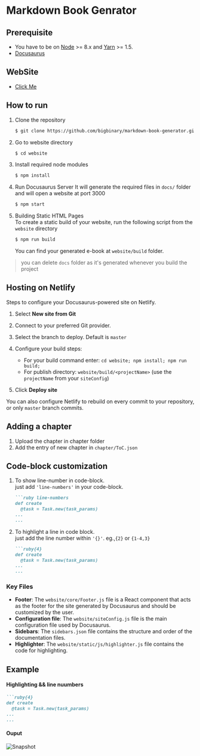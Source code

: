 # Markdown Book Genrator

## Prerequisite
- You have to be on [Node](https://nodejs.org/en/) >= 8.x and [Yarn](https://yarnpkg.com/en/) >= 1.5.
- [Docusaurus](https://docusaurus.io/)

## WebSite
-  [Click Me](https://im-amitto.github.io/docusaures-website)

## How to run
1. Clone the repository  
    ```bash
    $ git clone https://github.com/bigbinary/markdown-book-generator.git
    ```
2. Go to website directory  
    ```bash
    $ cd website
    ```
3. Install required node modules  
    ```bash
    $ npm install
    ```
4. Run Docusaurus Server
    It will generate the required files in `docs/` folder and will open a website at port 3000  
    ```bash
    $ npm start
    ```
5. Building Static HTML Pages  
  To create a static build of your website, run the following script from the `website` directory
    ```bash
    $ npm run build
    ```
    You can find your generated e-book at `website/build` folder.  

>you can delete `docs` folder as it's generated whenever you build the project

## Hosting on Netlify

Steps to configure your Docusaurus-powered site on Netlify.

1.  Select **New site from Git**
2.  Connect to your preferred Git provider.
3.  Select the branch to deploy. Default is `master`
4.  Configure your build steps:

    * For your build command enter: `cd website; npm install; npm run build;`
    * For publish directory: `website/build/<projectName>` (use the `projectName` from your `siteConfig`)

1.  Click **Deploy site**

You can also configure Netlify to rebuild on every commit to your repository, or only `master` branch commits.

## Adding a chapter
  1. Upload the chapter in chapter folder
  2. Add the entry of new chapter in `chapter/ToC.json`

## Code-block customization
  1. To show line-number in code-block.  
  just add `'line-numbers'` in your code-block.
      ```markdown
      ```ruby line-numbers
      def create
        @task = Task.new(task_params)
      ...
      ...
      ```
  2. To highlight a line in code block.  
  just add the line number within `'{}'`. eg.,`{2}` or `{1-4,3}`
      ```markdown
      ```ruby{4}
      def create
        @task = Task.new(task_params)
      ...
      ...
      ```

### Key Files

* **Footer**: The `website/core/Footer.js` file is a React component that acts
 as the footer for the site generated by Docusaurus and should be customized by the user.
* **Configuration file**: The `website/siteConfig.js` file is the main
  configuration file used by Docusaurus.
* **Sidebars**: The `sidebars.json` file contains the structure and order
  of the documentation files.
* **Highlighter**: The `website/static/js/highlighter.js` file contains the code for highlighting.
## Example
#### Highlighting && line nuumbers
```Markdown
```ruby{4}
def create
  @task = Task.new(task_params)
...
...
```

#### Ouput
![Snapshot](https://github.com/bigbinary/markdown-book-generator/blob/master/snapshot/snapshot.png?raw=true?raw=true)
